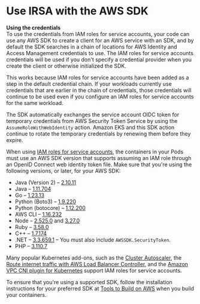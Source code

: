 # Use IRSA with the AWS SDK<a name="iam-roles-for-service-accounts-minimum-sdk"></a>

**Using the credentials**  
To use the credentials from IAM roles for service accounts, your code can use any AWS SDK to create a client for an AWS service with an SDK, and by default the SDK searches in a chain of locations for AWS Identity and Access Management credentials to use\. The IAM roles for service accounts credentials will be used if you don't specify a credential provider when you create the client or otherwise initialized the SDK\.

This works because IAM roles for service accounts have been added as a step in the default credential chain\. If your workloads currently use credentials that are earlier in the chain of credentials, those credentials will continue to be used even if you configure an IAM roles for service accounts for the same workload\.

The SDK automatically exchanges the service account OIDC token for temporary credentials from AWS Security Token Service by using the `AssumeRoleWithWebIdentity` action\. Amazon EKS and this SDK action continue to rotate the temporary credentials by renewing them before they expire\.

When using [IAM roles for service accounts](iam-roles-for-service-accounts.md), the containers in your Pods must use an AWS SDK version that supports assuming an IAM role through an OpenID Connect web identity token file\. Make sure that you're using the following versions, or later, for your AWS SDK:
+ Java \(Version 2\) – [2\.10\.11](https://github.com/aws/aws-sdk-java-v2/releases/tag/2.10.11)
+ Java – [1\.11\.704](https://github.com/aws/aws-sdk-java/releases/tag/1.11.704)
+ Go – [1\.23\.13](https://github.com/aws/aws-sdk-go/releases/tag/v1.23.13)
+ Python \(Boto3\) – [1\.9\.220](https://github.com/boto/boto3/releases/tag/1.9.220)
+ Python \(botocore\) – [1\.12\.200](https://github.com/boto/botocore/releases/tag/1.12.200)
+ AWS CLI – [1\.16\.232](https://github.com/aws/aws-cli/releases/tag/1.16.232)
+ Node – [2\.525\.0](https://github.com/aws/aws-sdk-js/releases/tag/v2.525.0) and [3\.27\.0](https://github.com/aws/aws-sdk-js-v3/releases/tag/v3.27.0)
+ Ruby – [3\.58\.0](https://github.com/aws/aws-sdk-ruby/blob/version-3/gems/aws-sdk-core/CHANGELOG.md#3580-2019-07-01)
+ C\+\+ – [1\.7\.174](https://github.com/aws/aws-sdk-cpp/releases/tag/1.7.174)
+ \.NET – [3\.3\.659\.1](https://github.com/aws/aws-sdk-net/releases/tag/3.3.659.1) – You must also include `AWSSDK.SecurityToken`\.
+ PHP – [3\.110\.7](https://github.com/aws/aws-sdk-php/releases/tag/3.110.7)

Many popular Kubernetes add\-ons, such as the [Cluster Autoscaler](https://github.com/kubernetes/autoscaler/tree/master/cluster-autoscaler), the [Route internet traffic with AWS Load Balancer Controller](aws-load-balancer-controller.md), and the [Amazon VPC CNI plugin for Kubernetes](cni-iam-role.md) support IAM roles for service accounts\.

To ensure that you're using a supported SDK, follow the installation instructions for your preferred SDK at [Tools to Build on AWS](https://aws.amazon.com/tools/) when you build your containers\. 